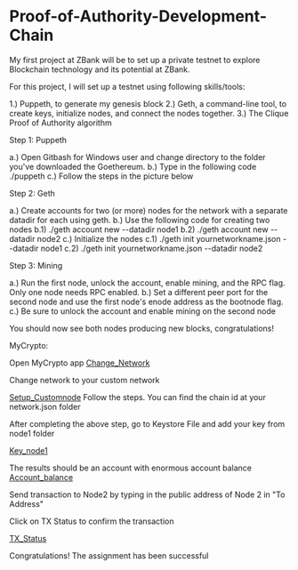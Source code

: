 # Proof-of-Authority-Development-Chain

My first project at ZBank will be to set up a private testnet to explore Blockchain technology and its potential at ZBank.



For this project, I will set up a testnet using following skills/tools: 



1.) Puppeth, to generate my genesis block 
2.) Geth, a command-line tool, to create keys, initialize nodes, and connect the nodes together. 
3.) The Clique Proof of Authority algorithm  


Step 1: Puppeth

a.) Open Gitbash for Windows user and change directory to the folder you've downloaded the Goethereum. 
b.) Type in the following code ./puppeth
c.) Follow the steps in the picture below 

Step 2: Geth

a.) Create accounts for two (or more) nodes for the network with a separate datadir for each using geth.
b.) Use the following code for creating two nodes 
  b.1) ./geth account new --datadir node1
  b.2) ./geth account new --datadir node2
c.) Initialize the nodes 
  c.1) ./geth init yournetworkname.json --datadir node1
  c.2) ./geth init yournetworkname.json --datadir node2
  
Step 3: Mining 
  
  a.) Run the first node, unlock the account, enable mining, and the RPC flag. Only one node needs RPC enabled.
  b.) Set a different peer port for the second node and use the first node's enode address as the bootnode flag.
  c.) Be sure to unlock the account and enable mining on the second node
  
  You should now see both nodes producing new blocks, congratulations!

MyCrypto: 

Open MyCrypto app
[Change_Network](Screenshots/change-network.png)

Change network to your custom network

[Setup_Customnode](Screenshots/Custom_Node.png)
Follow the steps. You can find the chain id at your network.json folder 

After completing the above step, go to Keystore File and add your key from node1 folder 

[Key_node1](Screenshots/Key.png)

The results should be an account with enormous account balance
[Account_balance](Screenshots/Crypto_balance.png)

Send transaction to Node2 by typing in the public address of Node 2 in "To Address" 

Click on TX Status to confirm the transaction 

[TX_Status](Screenshots/MyCrypto.png)

Congratulations! The assignment has been successful 
